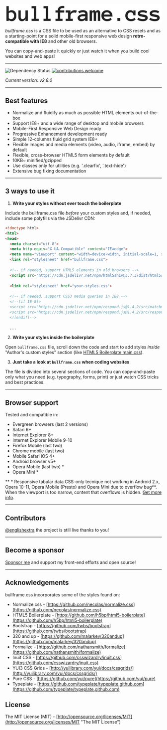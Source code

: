 ![bullframe.css boilerplate](logo.png)

*bullframe.css* is a CSS file to be used as an alternative to CSS resets and as a starting-point for a solid mobile-first responsive web design **retro-compatible with IE8** and other old browsers.

You can copy-and-paste it quickly or just watch it when you build cool websites and web apps!

***

<img src="https://camo.githubusercontent.com/cdc54d1641f5e11e246a2707063ecad092c96d11/68747470733a2f2f64617669642d646d2e6f72672f6477796c2f657374612e737667" alt="Dependency Status" data-canonical-src="https://david-dm.org/dwyl/esta.svg" style="max-width:100%;"></a>
<a href="https://github.com/marcop135/bullframe.css/issues"><img src="https://camo.githubusercontent.com/926d8ca67df15de5bd1abac234c0603d94f66c00/68747470733a2f2f696d672e736869656c64732e696f2f62616467652f636f6e747269627574696f6e732d77656c636f6d652d627269676874677265656e2e7376673f7374796c653d666c6174" alt="contributions welcome" data-canonical-src="https://img.shields.io/badge/contributions-welcome-brightgreen.svg?style=flat" style="max-width:100%;"></a>

*Current version: v2.8.0*

***

## Best features

* Normalize and fluidify as much as possible HTML elements out-of-the-box
* Support IE8+ and a wide range of desktop and mobile browsers
* Mobile-First Responsive Web Design ready
* Progressive Enhancement development ready
* Simple 12-columns fluid grid system IE8+
* Flexible images and media elements (video, audio, iframe, embed) by default
* Flexible, cross-browser HTML5 form elements by default
* 10KB~ minified/gzipped
* Use classes only for utilities (e.g. '.clearfix', '.text-hide')
* Extensive bug fixing documentation 

***

## 3 ways to use it

1. **Write your styles without ever touch the boilerplate**

Include the bullframe.css file *before* your custom styles and, if needed, include some polyfills via the JSDelivr CDN:

```html
<!doctype html>
<html>
<head>
  <meta charset="utf-8">
  <meta http-equiv="X-UA-Compatible" content="IE=edge">
  <meta name="viewport" content="width=device-width, initial-scale=1, shrink-to-fit=no">
  <link rel="stylesheet" href="bullframe.css">
  
  <!-- if needed, support HTML5 elements in old browsers -->
  <script src="https://cdn.jsdelivr.net/npm/html5shiv@3.7.3/dist/html5shiv.min.js"></script>

  <link rel="stylesheet" href="your-styles.css">

  <!-- if needed, support CSS3 media queries in IE8 -->
  <!--[if IE 8]>
  <script src="https://cdn.jsdelivr.net/npm/respond.js@1.4.2/src/matchmedia.addListener.js"></script>
  <script src="https://cdn.jsdelivr.net/npm/respond.js@1.4.2/src/respond.js"></script>
  <![endif]-->

  ...
```

2. **Write your styles inside the boilerplate**

Open `bullframe.css` file, scroll down the code and start to add styles *inside* "Author's custom styles" section (like [HTML5 Boilerplate main.css](https://github.com/h5bp/html5-boilerplate/blob/b83ce3b1b42157f8c817a62b4d353415e25c3af4/css/main.css#l-92-110 "HTML5 Boilerplate main.css")).

3. **Just take a look at `bullframe.css` when coding websites**

The file is divided into several sections of code. You can copy-and-paste only what you need (e.g. typography, forms, print) or just watch CSS tricks and best practices.

***

## Browser support

Tested and compatible in:

* Evergreen browsers (last 2 versions)
* Safari 6+
* Internet Explorer 8+
* Internet Explorer Mobile 9-10
* Firefox Mobile (last two)
* Chrome mobile (last two)
* Mobile Safari iOS 4+
* Android browser v5+
* Opera Mobile (last two) *
* Opera Mini *


** * Responsive tabular data CSS-only tecnique not working in Android 2.x, Opera 10-11, Opera Mobile (Presto) and Opera Mini due to overflow bug**. When the viewport is too narrow, content that overflows is hidden. [Get more info](http://barrow.io/overflow-scrolling "overflow scrolling").

***

## Contributors

[@englishextra](https://github.com/englishextra) the project is still live thanks to you!

***

## Become a sponsor 

[Sponsor me](https://github.com/sponsors/marcop135) and support my front-end efforts and open source!

***

## Acknowledgements

bullframe.css incorporates some of the styles found on:

* Normalize.css - [https://github.com/necolas/normalize.css](https://github.com/necolas/normalize.css)
* HTML5 Boilerplate - [https://github.com/h5bp/html5-boilerplate](https://github.com/h5bp/html5-boilerplate)
* Bootstrap - [https://github.com/twbs/bootstrap](https://github.com/twbs/bootstrap)
* 320 and up - [https://github.com/malarkey/320andup](https://github.com/malarkey/320andup)
* Formalize - [https://github.com/nathansmith/formalize](https://github.com/nathansmith/formalize)
* Inuit CSS - [https://github.com/csswizardry/inuit.css](https://github.com/csswizardry/inuit.css)
* YUI3 CSS Grids - [http://yuilibrary.com/yui/docs/cssgrids/](http://yuilibrary.com/yui/docs/cssgrids/)
* Pure CSS - [https://github.com/yui/pure](https://github.com/yui/pure)
* Typeplate - [https://github.com/typeplate/typeplate.github.com](https://github.com/typeplate/typeplate.github.com)


## License

The MIT License (MIT) - [http://opensource.org/licenses/MIT](http://opensource.org/licenses/MIT "The MIT License")

